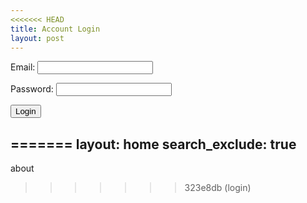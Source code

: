 ```yaml
---
<<<<<<< HEAD
title: Account Login
layout: post
---
```


<form action="javascript:login_user()">
    <p><label>
        Email:
        <input type="text" name="uid" id="uid" required>
    </label></p>
    <p><label>
        Password:
        <input type="password" name="password" id="password" required>
    </label></p>
    <p>
        <button>Login</button>
    </p>
</form>

<script>
    // URL for deployment
    var url = "https://stocktifybackend.duckdns.org"
    // Comment out next line for local testing
    // url = "http://localhost:8085"
    // Authenticate endpoint
    const login_url = url + '/authenticate';


    function login_user(){
        // Set body to include login data
        const body = {
            email: document.getElementById("uid").value,
            password: document.getElementById("password").value,
        };

        // Set Headers to support cross origin
        const requestOptions = {
            method: 'POST',
            mode: 'cors', // no-cors, *cors, same-origin
            cache: 'no-cache', // *default, no-cache, reload, force-cache, only-if-cached
            credentials: 'include', // include, *same-origin, omit
            body: JSON.stringify(body),
            headers: {
                "content-type": "application/json",
            },
        };

        // Fetch JWT
        fetch(login_url, requestOptions)
        .then(response => {
            // trap error response from Web API
            if (!response.ok) {
                const errorMsg = 'Login error: ' + response.status;
                console.log(errorMsg);
                return;
            }
            // Success!!!
            // Redirect to Database location
            window.location.href = "/APCSA/data/database";
        })
    }


</script>
=======
layout: home
search_exclude: true
---

about
>>>>>>> 323e8db (login)
